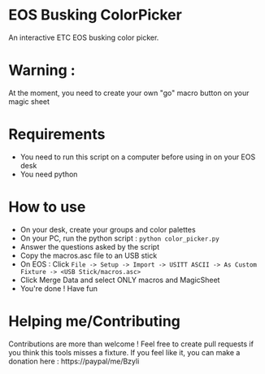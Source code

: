 # EOS Busking ColorPicker
An interactive ETC EOS busking color picker.

# Warning :
At the moment, you need to create your own "go" macro button on your magic sheet
# Requirements
- You need to run this script on a computer before using in on your EOS desk
- You need python

# How to use
- On your desk, create your groups and color palettes
- On your PC, run the python script : `python color_picker.py`
- Answer the questions asked by the script
- Copy the macros.asc file to an USB stick
- On EOS : Click `File -> Setup -> Import -> USITT ASCII -> As Custom Fixture -> <USB Stick/macros.asc>`
- Click Merge Data and select ONLY macros and MagicSheet
- You're done ! Have fun

# Helping me/Contributing
Contributions are more than welcome ! Feel free to create pull requests if you think this tools misses a fixture.
If you feel like it, you can make a donation here : https://paypal/me/Bzyli
